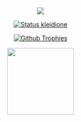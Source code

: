 <div>
<div align="center">  
<a href="https://github.com/antonkomarev/github-profile-views-counter">

<img src="https://komarev.com/ghpvc/?username=kleidione&style=for-the-badge&color=blueviolet">

![Status kleidione](https://github-readme-stats.vercel.app/api?username=kleidione&show_icons=true&theme=ocean_dark) 

![Github Trophies](https://github-profile-trophy.vercel.app/?username=kleidione&theme=ocean_dark&column=6&row=1&margin-w=10)

</div>

<p align='center'>
<a href="https://t.me/kleidione/">
<img src="https://img.shields.io/badge/Telegram-2CA5E0?style=for-the-badge&logo=telegram&logoColor=white&style=round" width="150" />
